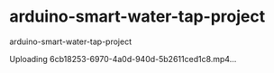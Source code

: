 # arduino-smart-water-tap-project
arduino-smart-water-tap-project

Uploading 6cb18253-6970-4a0d-940d-5b2611ced1c8.mp4…

